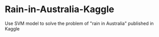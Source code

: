 # Rain-in-Australia-Kaggle
Use SVM model to solve the problem of "rain in Australia"  published in Kaggle
